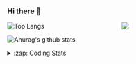 ### Hi there 👋

<!--
**tao8687/tao8687** is a ✨ _special_ ✨ repository because its `README.md` (this file) appears on your GitHub profile.

Here are some ideas to get you started:

- 🔭 I’m currently working on ...
- 🌱 I’m currently learning ...
- 👯 I’m looking to collaborate on ...
- 🤔 I’m looking for help with ...
- 💬 Ask me about ...
- 📫 How to reach me: ...
- 😄 Pronouns: ...
- ⚡ Fun fact: ...
-->

<img align='right' src="https://media.giphy.com/media/M9gbBd9nbDrOTu1Mqx/giphy.gif" width="240">

  
![Top Langs](https://github-readme-stats.vercel.app/api/top-langs/?username=tao8687&layout=compact&title_color=23238E&text_color=A67D3D)

![Anurag's github stats](https://github-readme-stats.vercel.app/api?username=tao8687&show_icons=true&&text_color=A67D3D&title_color=23238E&show_icons=false&count_private=true&hide=stars)

<details>
  <summary>:zap: Coding Stats</summary>
  <br>
    
<!--START_SECTION:waka-->
![Code Time](http://img.shields.io/badge/Code%20Time-1%2C120%20hrs%2029%20mins-blue)

![Profile Views](http://img.shields.io/badge/Profile%20Views-0-blue)

**🐱 My GitHub Data** 

> 📦 1.5 MB Used in GitHub's Storage 
 > 
> 🏆 101 Contributions in the Year 2023
 > 
> 🚫 Not Opted to Hire
 > 
> 📜 50 Public Repositories 
 > 
> 🔑 23 Private Repositories 
 > 
**I'm an Early 🐤** 

```text
🌞 Morning                969 commits         █████████████████████░░░░   82.54 % 
🌆 Daytime                84 commits          ██░░░░░░░░░░░░░░░░░░░░░░░   07.16 % 
🌃 Evening                117 commits         ██░░░░░░░░░░░░░░░░░░░░░░░   09.97 % 
🌙 Night                  4 commits           ░░░░░░░░░░░░░░░░░░░░░░░░░   00.34 % 
```
📅 **I'm Most Productive on Wednesday** 

```text
Monday                   169 commits         ████░░░░░░░░░░░░░░░░░░░░░   14.40 % 
Tuesday                  156 commits         ███░░░░░░░░░░░░░░░░░░░░░░   13.29 % 
Wednesday                222 commits         █████░░░░░░░░░░░░░░░░░░░░   18.91 % 
Thursday                 147 commits         ███░░░░░░░░░░░░░░░░░░░░░░   12.52 % 
Friday                   165 commits         ████░░░░░░░░░░░░░░░░░░░░░   14.05 % 
Saturday                 162 commits         ███░░░░░░░░░░░░░░░░░░░░░░   13.80 % 
Sunday                   153 commits         ███░░░░░░░░░░░░░░░░░░░░░░   13.03 % 
```


📊 **This Week I Spent My Time On** 

```text
🕑︎ Time Zone: Asia/Shanghai

💬 Programming Languages: 
C                        28 hrs 47 mins      ████████████████████░░░░░   78.32 % 
Text                     2 hrs 10 mins       █░░░░░░░░░░░░░░░░░░░░░░░░   05.91 % 
Makefile                 1 hr 36 mins        █░░░░░░░░░░░░░░░░░░░░░░░░   04.38 % 
Python                   1 hr 18 mins        █░░░░░░░░░░░░░░░░░░░░░░░░   03.56 % 
Markdown                 1 hr 14 mins        █░░░░░░░░░░░░░░░░░░░░░░░░   03.39 % 

🔥 Editors: 
VS Code                  36 hrs 46 mins      █████████████████████████   100.00 % 

🐱‍💻 Projects: 
vc0768                   35 hrs 3 mins       ████████████████████████░   95.36 % 
tvm                      57 mins             █░░░░░░░░░░░░░░░░░░░░░░░░   02.60 % 
sylixOS                  44 mins             █░░░░░░░░░░░░░░░░░░░░░░░░   02.03 % 
dlpack                   0 secs              ░░░░░░░░░░░░░░░░░░░░░░░░░   00.01 % 

💻 Operating System: 
Linux                    36 hrs 46 mins      █████████████████████████   100.00 % 
```

**I Mostly Code in Python** 

```text
Python                   9 repos             ████████░░░░░░░░░░░░░░░░░   30.00 % 
C++                      8 repos             ███████░░░░░░░░░░░░░░░░░░   26.67 % 
JavaScript               2 repos             ██░░░░░░░░░░░░░░░░░░░░░░░   06.67 % 
Batchfile                1 repo              █░░░░░░░░░░░░░░░░░░░░░░░░   03.33 % 
HTML                     1 repo              █░░░░░░░░░░░░░░░░░░░░░░░░   03.33 % 
```



**Timeline**

![Lines of Code chart](https://raw.githubusercontent.com/tao8687/tao8687/master/assets/bar_graph.png)


 Last Updated on 09/04/2023 01:22:56 UTC
<!--END_SECTION:waka-->
</details>

